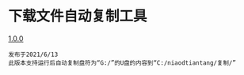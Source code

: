 # 下载文件自动复制工具
   
<a href="http://niaodtiantang.github.io/download/文件自动复制工具1.0.0.exe">1.0.0</a>
```
发布于2021/6/13
此版本支持运行后自动复制盘符为“G:/”的U盘的内容到“C:/niaodtiantang/复制/”
```

